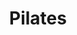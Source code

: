 ---
title: "Pilates"
event_day: "monday"
start_time: 2017-08-01T09:00:00Z
end_time: 2017-08-01T10:00:00Z
level: "Mixed Ability"
associate: "Hazel"
price: "£10 (£8 block booking)"
room: "Studio"
term: "Term time only"
---